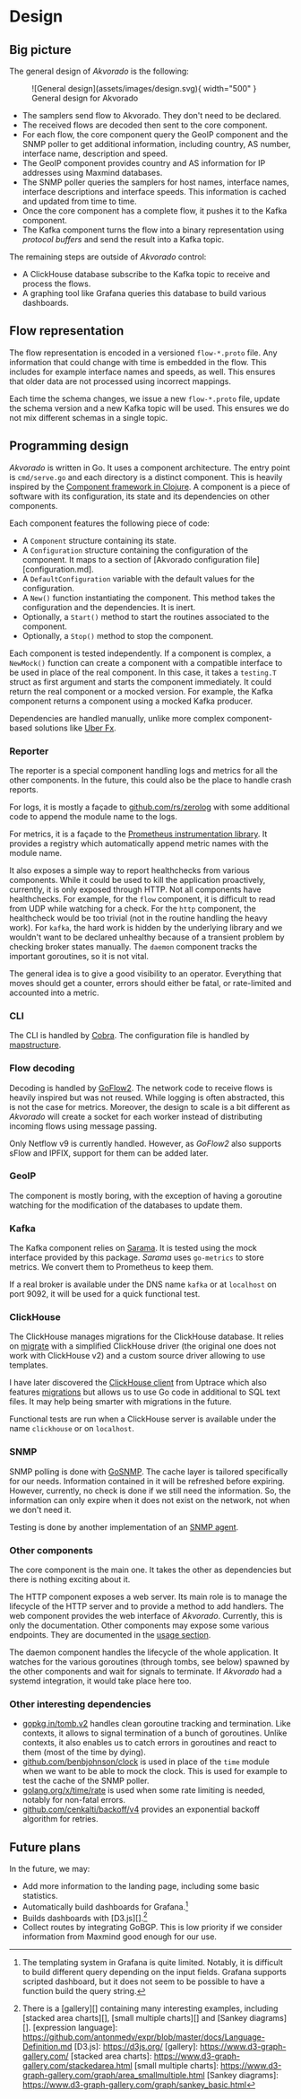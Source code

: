 # Design

## Big picture

The general design of *Akvorado* is the following:

<figure markdown>
  ![General design](assets/images/design.svg){ width="500" }
  <figcaption>General design for Akvorado</figcaption>
</figure>

- The samplers send flow to Akvorado. They don't need to be declared.
- The received flows are decoded then sent to the core component.
- For each flow, the core component query the GeoIP component and the
  SNMP poller to get additional information, including country, AS
  number, interface name, description and speed.
- The GeoIP component provides country and AS information for IP
  addresses using Maxmind databases.
- The SNMP poller queries the samplers for host names, interface
  names, interface descriptions and interface speeds. This information
  is cached and updated from time to time.
- Once the core component has a complete flow, it pushes it to the
  Kafka component.
- The Kafka component turns the flow into a binary representation
  using *protocol buffers* and send the result into a Kafka topic.

The remaining steps are outside of *Akvorado* control:

- A ClickHouse database subscribe to the Kafka topic to receive and
  process the flows.
- A graphing tool like Grafana queries this database to build various
  dashboards.

## Flow representation

The flow representation is encoded in a versioned `flow-*.proto` file.
Any information that could change with time is embedded in the flow.
This includes for example interface names and speeds, as well. This
ensures that older data are not processed using incorrect mappings.

Each time the schema changes, we issue a new `flow-*.proto` file,
update the schema version and a new Kafka topic will be used. This
ensures we do not mix different schemas in a single topic.

## Programming design

*Akvorado* is written in Go. It uses a component architecture. The
entry point is `cmd/serve.go` and each directory is a distinct
component. This is heavily inspired by the [Component framework in
Clojure][]. A component is a piece of software with its configuration,
its state and its dependencies on other components.

[Component framework in Clojure]: https://github.com/stuartsierra/component

Each component features the following piece of code:

- A `Component` structure containing its state.
- A `Configuration` structure containing the configuration of the
  component. It maps to a section of [Akvorado configuration
  file][configuration.md].
- A `DefaultConfiguration` variable with the default values for the
  configuration.
- A `New()` function instantiating the component. This method takes
  the configuration and the dependencies. It is inert.
- Optionally, a `Start()` method to start the routines associated to
  the component.
- Optionally, a `Stop()` method to stop the component.

Each component is tested independently. If a component is complex, a
`NewMock()` function can create a component with a compatible
interface to be used in place of the real component. In this case, it
takes a `testing.T` struct as first argument and starts the component
immediately. It could return the real component or a mocked version.
For example, the Kafka component returns a component using a mocked
Kafka producer.

Dependencies are handled manually, unlike more complex component-based
solutions like [Uber Fx][].

[Uber Fx]: https://github.com/uber-go/fx

### Reporter

The reporter is a special component handling logs and metrics for all
the other components. In the future, this could also be the place to
handle crash reports.

For logs, it is mostly a façade to
[github.com/rs/zerolog](https://github.com/rs/zerolog) with some additional
code to append the module name to the logs.

For metrics, it is a façade to the [Prometheus instrumentation
library][]. It provides a registry which automatically append metric
names with the module name.

It also exposes a simple way to report healthchecks from various
components. While it could be used to kill the application
proactively, currently, it is only exposed through HTTP. Not all
components have healthchecks. For example, for the `flow` component,
it is difficult to read from UDP while watching for a check. For the
`http` component, the healthcheck would be too trivial (not in the
routine handling the heavy work). For `kafka`, the hard work is hidden
by the underlying library and we wouldn't want to be declared
unhealthy because of a transient problem by checking broker states
manually. The `daemon` component tracks the important goroutines, so it
is not vital.

The general idea is to give a good visibility to an operator.
Everything that moves should get a counter, errors should either be
fatal, or rate-limited and accounted into a metric.

[Prometheus instrumentation library]: https://github.com/prometheus/client_golang/

### CLI

The CLI is handled by [Cobra](https://github.com/spf13/cobra). The
configuration file is handled by
[mapstructure](https://github.com/mitchellh/mapstructure).

### Flow decoding

Decoding is handled by
[GoFlow2](https://github.com/NetSampler/GoFlow2). The network code to
receive flows is heavily inspired but was not reused. While logging is
often abstracted, this is not the case for metrics. Moreover, the
design to scale is a bit different as *Akvorado* will create a socket
for each worker instead of distributing incoming flows using message
passing.

Only Netflow v9 is currently handled. However, as *GoFlow2* also
supports sFlow and IPFIX, support for them can be added later.

### GeoIP

The component is mostly boring, with the exception of having a
goroutine watching for the modification of the databases to update
them.

### Kafka

The Kafka component relies on
[Sarama](https://github.com/Shopify/sarama). It is tested using the
mock interface provided by this package. *Sarama* uses `go-metrics` to
store metrics. We convert them to Prometheus to keep them.

If a real broker is available under the DNS name `kafka` or at
`localhost` on port 9092, it will be used for a quick functional test.

### ClickHouse

The ClickHouse manages migrations for the ClickHouse database. It
relies on [migrate](https://github.com/golang-migrate/migrate) with a
simplified ClickHouse driver (the original one does not work with
ClickHouse v2) and a custom source driver allowing to use templates.

I have later discovered the [ClickHouse
client](https://github.com/uptrace/go-clickhouse) from Uptrace which
also features
[migrations](https://clickhouse.uptrace.dev/guide/migrations.html) but
allows us to use Go code in additional to SQL text files. It may help
being smarter with migrations in the future.

Functional tests are run when a ClickHouse server is available under
the name `clickhouse` or on `localhost`.

### SNMP

SNMP polling is done with [GoSNMP](https://github.com/gosnmp/gosnmp).
The cache layer is tailored specifically for our needs. Information
contained in it will be refreshed before expiring. However, currently,
no check is done if we still need the information. So, the information
can only expire when it does not exist on the network, not when we
don't need it.

Testing is done by another implementation of an [SNMP
agent](https://github.com/salyercat/GoSNMPServer).

### Other components

The core component is the main one. It takes the other as dependencies
but there is nothing exciting about it.

The HTTP component exposes a web server. Its main role is to manage
the lifecycle of the HTTP server and to provide a method to add
handlers. The web component provides the web interface of *Akvorado*.
Currently, this is only the documentation. Other components may expose
some various endpoints. They are documented in the [usage
section](usage.md).

The daemon component handles the lifecycle of the whole application.
It watches for the various goroutines (through tombs, see below)
spawned by the other components and wait for signals to terminate. If
*Akvorado* had a systemd integration, it would take place here too.

### Other interesting dependencies

 - [gopkg.in/tomb.v2](https://gopkg.in/tomb.v2) handles clean goroutine
   tracking and termination. Like contexts, it allows to signal
   termination of a bunch of goroutines. Unlike contexts, it also
   enables us to catch errors in goroutines and react to them (most of
   the time by dying).
 - [github.com/benbjohnson/clock](https://github.com/benbjohnson/clock) is
   used in place of the `time` module when we want to be able to mock
   the clock. This is used for example to test the cache of the SNMP
   poller.
 - [golang.org/x/time/rate](https://pkg.go.dev/golang.org/x/time/rate)
   is used  when some rate limiting is needed, notably for non-fatal
   errors.
 - [github.com/cenkalti/backoff/v4](https://github.com/cenkalti/backoff)
   provides an exponential backoff algorithm for retries.

## Future plans

In the future, we may:

- Add more information to the landing page, including some basic statistics.
- Automatically build dashboards for Grafana.[^grafana]
- Builds dashboards with [D3.js][].[^d3js]
- Collect routes by integrating GoBGP. This is low priority if we
  consider information from Maxmind good enough for our use.

[^grafana]: The templating system in Grafana is quite limited.
    Notably, it is difficult to build different query depending on the
    input fields. Grafana supports scripted dashboard, but it does not
    seem to be possible to have a function build the query string.
[^d3js]: There is a [gallery][] containing many interesting examples,
    including [stacked area charts][], [small multiple charts][] and
    [Sankey diagrams][].
[expression language]: https://github.com/antonmedv/expr/blob/master/docs/Language-Definition.md
[D3.js]: https://d3js.org/
[gallery]: https://www.d3-graph-gallery.com/
[stacked area charts]: https://www.d3-graph-gallery.com/stackedarea.html
[small multiple charts]: https://www.d3-graph-gallery.com/graph/area_smallmultiple.html
[Sankey diagrams]: https://www.d3-graph-gallery.com/graph/sankey_basic.html
